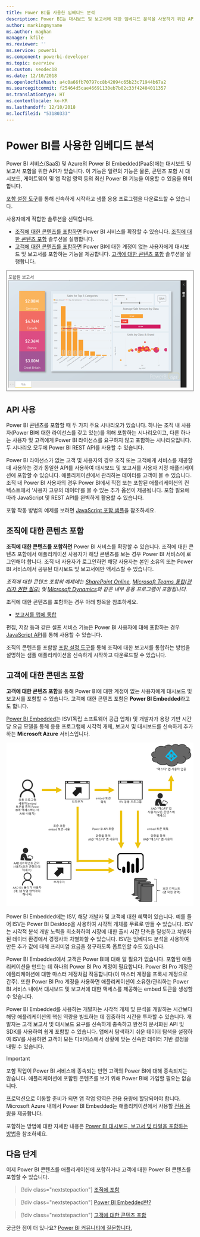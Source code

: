 ```yaml
---
title: Power BI를 사용한 임베디드 분석
description: Power BI는 대시보드 및 보고서에 대한 임베디드 분석을 사용하기 위한 API를 애플리케이션에 제공합니다. 임베디드 분석 소프트웨어, 임베디드 분석 도구 또는 임베디드 비즈니스 인텔리전스 도구를 사용하여 PaaS 환경과 SaaS 환경에 둘 다 Power BI와 함께 포함하는 방법을 자세히 알아봅니다.
author: markingmyname
ms.author: maghan
manager: kfile
ms.reviewer: ''
ms.service: powerbi
ms.component: powerbi-developer
ms.topic: overview
ms.custom: seodec18
ms.date: 12/10/2018
ms.openlocfilehash: a4c0a66fb70797cc8b42094c65b23c71944b67a2
ms.sourcegitcommit: f25464d5cae46691130eb7b02c33f42404011357
ms.translationtype: HT
ms.contentlocale: ko-KR
ms.lasthandoff: 12/10/2018
ms.locfileid: "53180333"
---
```

# <a name="embedded-analytics-with-power-bi"></a>Power BI를 사용한 임베디드 분석

Power BI 서비스(SaaS) 및 Azure의 Power BI Embedded(PaaS)에는 대시보드 및 보고서 포함을 위한 API가 있습니다. 이 기능은 일련의 기능은 물론, 콘텐츠 포함 시 대시보드, 게이트웨이 및 앱 작업 영역 등의 최신 Power BI 기능을 이용할 수 있음을 의미합니다.

[포함 설정 도구](https://aka.ms/embedsetup)를 통해 신속하게 시작하고 샘플 응용 프로그램을 다운로드할 수 있습니다.

사용자에게 적합한 솔루션을 선택합니다.

* [조직에 대한 콘텐츠를 포함하면](embedding.md#embedding-for-your-organization) Power BI 서비스를 확장할 수 있습니다. [조직에 대한 콘텐츠 포함](https://aka.ms/embedsetup/UserOwnsData) 솔루션을 실행합니다.
* [고객에 대한 콘텐츠를 포함하면](embedding.md#embedding-for-your-customers) Power BI에 대한 계정이 없는 사용자에게 대시보드 및 보고서를 포함하는 기능을 제공합니다. [고객에 대한 콘텐츠 포함](https://aka.ms/embedsetup/AppOwnsData) 솔루션을 실행합니다.

![PBIE 샘플](media/what-can-you-do/what-can-you-do-02.png)

## <a name="using-apis"></a>API 사용

Power BI 콘텐츠를 포함할 때 두 가지 주요 시나리오가 있습니다.  하나는 조직 내 사용자(Power BI에 대한 라이선스를 갖고 있는)를 위해 포함하는 시나리오이고, 다른 하나는 사용자 및 고객에게 Power BI 라이선스를 요구하지 않고 포함하는 시나리오입니다. 두 시나리오 모두에 Power BI REST API를 사용할 수 있습니다.

Power BI 라이선스가 없는 고객 및 사용자의 경우 조직 또는 고객에게 서비스를 제공할 때 사용하는 것과 동일한 API를 사용하여 대시보드 및 보고서를 사용자 지정 애플리케이션에 포함할 수 있습니다. 애플리케이션에서 관리하는 데이터를 고객이 볼 수 있습니다. 조직 내 Power BI 사용자의 경우 Power BI에서 직접 또는 포함된 애플리케이션의 컨텍스트에서 ‘사용자 고유의 데이터’를 볼 수 있는 추가 옵션이 제공됩니다. 포함 필요에 따라 JavaScript 및 REST API를 완벽하게 활용할 수 있습니다.

포함 작동 방법의 예제를 보려면 [JavaScript 포함 샘플](https://microsoft.github.io/PowerBI-JavaScript/demo/)을 참조하세요.

## <a name="embedding-for-your-organization"></a>조직에 대한 콘텐츠 포함

**조직에 대한 콘텐츠를 포함하면** Power BI 서비스를 확장할 수 있습니다. 조직에 대한 콘텐츠 포함에서 애플리케이션 사용자가 해당 콘텐츠를 보는 경우 Power BI 서비스에 로그인해야 합니다. 조직 내 사용자가 로그인하면 해당 사용자는 본인 소유의 또는 Power BI 서비스에서 공유된 대시보드 및 보고서에만 액세스할 수 있습니다.

*조직에 대한 콘텐츠 포함의 예제에는 [SharePoint Online](https://powerbi.microsoft.com/blog/integrate-power-bi-reports-in-sharepoint-online/), [Microsoft Teams 통합(관리자 권한 필요)](https://powerbi.microsoft.com/blog/power-bi-teams-up-with-microsoft-teams/) 및 [Microsoft Dynamics](https://docs.microsoft.com/dynamics365/customer-engagement/basics/add-edit-power-bi-visualizations-dashboard)와 같은 내부 응용 프로그램이 포함됩니다.*

조직에 대한 콘텐츠를 포함하는 경우 아래 항목을 참조하세요.

* [보고서를 앱에 통합](embed-sample-for-your-organization.md)

편집, 저장 등과 같은 셀프 서비스 기능은 Power BI 사용자에 대해 포함하는 경우 [JavaScript API](https://github.com/Microsoft/PowerBI-JavaScript)를 통해 사용할 수 있습니다.

조직의 콘텐츠를 포함할 [포함 설정 도구](https://aka.ms/embedsetup/UserOwnsData)를 통해 조직에 대한 보고서를 통합하는 방법을 설명하는 샘플 애플리케이션을 신속하게 시작하고 다운로드할 수 있습니다.

## <a name="embedding-for-your-customers"></a>고객에 대한 콘텐츠 포함

**고객에 대한 콘텐츠 포함**을 통해 Power BI에 대한 계정이 없는 사용자에게 대시보드 및 보고서를 포함할 수 있습니다. 고객에 대한 콘텐츠 포함은 **Power BI Embedded**라고도 합니다.

[Power BI Embedded](azure-pbie-what-is-power-bi-embedded.md)는 ISV(독립 소프트웨어 공급 업체) 및 개발자가 용량 기반 시간당 요금 모델을 통해 응용 프로그램에 시각적 개체, 보고서 및 대시보드를 신속하게 추가하는 **Microsoft Azure** 서비스입니다.

![고객에 대한 콘텐츠를 포함하는 워크플로 포함](media/embedding/powerbi-embed-flow.png)

Power BI Embedded에는 ISV, 해당 개발자 및 고객에 대한 혜택이 있습니다. 예를 들어 ISV는 Power BI Desktop을 사용하여 시각적 개체를 무료로 만들 수 있습니다. ISV는 시각적 분석 개발 노력을 최소화하여 시장에 대한 출시 시간 단축을 달성하고 차별화된 데이터 환경에서 경쟁사와 차별화할 수 있습니다. ISV는 임베디드 분석을 사용하여 만든 추가 값에 대해 프리미엄 요금을 청구하도록 옵트인할 수도 있습니다.

Power BI Embedded에서 고객은 Power BI에 대해 알 필요가 없습니다. 포함된 애플리케이션을 만드는 데 하나의 Power BI Pro 계정이 필요합니다. Power BI Pro 계정은 애플리케이션에 대한 마스터 계정처럼 작동합니다(이 마스터 계정을 프록시 계정으로 간주). 또한 Power BI Pro 계정을 사용하면 애플리케이션이 소유한/관리하는 Power BI 서비스 내에서 대시보드 및 보고서에 대한 액세스를 제공하는 embed 토큰을 생성할 수 있습니다.

Power BI Embedded를 사용하는 개발자는 시각적 개체 및 분석을 개발하는 시간보다 해당 애플리케이션의 핵심 역량을 빌드하는 데 집중하여 시간을 투자할 수 있습니다. 개발자는 고객 보고서 및 대시보드 요구를 신속하게 충족하고 완전히 문서화된 API 및 SDK를 사용하여 쉽게 포함할 수 있습니다. 앱에서 탐색하기 쉬운 데이터 탐색을 설정하여 ISV를 사용하면 고객이 모든 디바이스에서 상황에 맞는 신속한 데이터 기반 결정을 내릴 수 있습니다.

> [!IMPORTANT]
> 포함 작업이 Power BI 서비스에 종속되는 반면 고객의 Power BI에 대해 종속되지는 않습니다. 애플리케이션에 포함된 콘텐츠를 보기 위해 Power BI에 가입할 필요는 없습니다.

프로덕션으로 이동할 준비가 되면 앱 작업 영역은 전용 용량에 할당되어야 합니다. Microsoft Azure 내에서 Power BI Embedded는 애플리케이션에서 사용할 [전용 용량](azure-pbie-create-capacity.md)을 제공합니다.

포함하는 방법에 대한 자세한 내용은 [Power BI 대시보드, 보고서 및 타일을 포함하는 방법](embed-sample-for-customers.md)을 참조하세요.

## <a name="next-steps"></a>다음 단계

이제 Power BI 콘텐츠를 애플리케이션에 포함하거나 고객에 대한 Power BI 콘텐츠를 포함할 수 있습니다.

> [!div class="nextstepaction"]
> [조직에 포함](embed-sample-for-your-organization.md)

> [!div class="nextstepaction"]
> [Power BI Embedded란?](azure-pbie-what-is-power-bi-embedded.md)

> [!div class="nextstepaction"]
>[고객에 대한 콘텐츠 포함](embed-sample-for-customers.md)

궁금한 점이 더 있나요? [Power BI 커뮤니티에 질문합니다.](http://community.powerbi.com/)